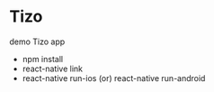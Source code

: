 # Tizo
demo Tizo app 

* npm install
* react-native link 
* react-native run-ios (or) react-native run-android 
